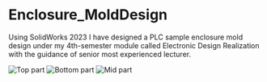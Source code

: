 # Enclosure_MoldDesign

Using SolidWorks 2023 I have designed a PLC sample enclosure mold design under my 4th-semester module called Electronic Design Realization with the guidance of senior most experienced lecturer.

![Top part](Charlie174/Enclosure_MoldDesign/Top.png)
![Bottom part](Charlie174/Enclosure_MoldDesign/Bottom.png)
![Mid part](Charlie174/Enclosure_MoldDesign/Mid.png)
